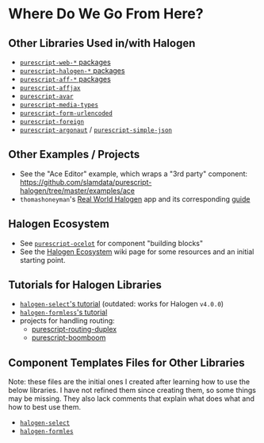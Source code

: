 # Where Do We Go From Here?

## Other Libraries Used in/with Halogen

- [`purescript-web-*` packages](https://pursuit.purescript.org/search?q=purescript-web-)
- [`purescript-halogen-*` packages](https://pursuit.purescript.org/search?q=purescript-halogen-)
- [`purescript-aff-*` packages](https://pursuit.purescript.org/search?q=purescript-aff-)
- [`purescript-affjax`](https://pursuit.purescript.org/packages/purescript-affjax/)
- [`purescript-avar`](https://pursuit.purescript.org/packages/purescript-avar/)
- [`purescript-media-types`](https://pursuit.purescript.org/packages/purescript-media-types/)
- [`purescript-form-urlencoded`](https://pursuit.purescript.org/packages/purescript-form-urlencoded/)
- [`purescript-foreign`](https://pursuit.purescript.org/packages/purescript-foreign/)
- [`purescript-argonaut`](https://pursuit.purescript.org/packages/purescript-argonaut/) / [`purescript-simple-json`](https://pursuit.purescript.org/packages/purescript-simple-json/)

## Other Examples / Projects

- See the "Ace Editor" example, which wraps a "3rd party" component: https://github.com/slamdata/purescript-halogen/tree/master/examples/ace
- `thomashoneyman`'s [Real World Halogen](https://github.com/thomashoneyman/purescript-halogen-realworld/) app and its corresponding [guide](https://thomashoneyman.com/guides/real-world-halogen/)

## Halogen Ecosystem

- See [`purescript-ocelot`](https://github.com/citizennet/purescript-ocelot) for component "building blocks"
- See the [Halogen Ecosystem](https://github.com/slamdata/purescript-halogen/wiki/Halogen-Ecosystem) wiki page for some resources and an initial starting point.

## Tutorials for Halogen Libraries

- [`halogen-select`'s tutorial](https://citizennet.github.io/purescript-halogen-select/) (outdated: works for Halogen `v4.0.0`)
- [`halogen-formless`'s tutorial](https://github.com/thomashoneyman/purescript-halogen-formless)
- projects for handling routing:
    - [purescript-routing-duplex](https://github.com/natefaubion/purescript-routing-duplex)
    - [purescript-boomboom](https://github.com/paluh/purescript-boomboom)

## Component Templates Files for Other Libraries

Note: these files are the initial ones I created after learning how to use the below libraries. I have not refined them since creating them, so some things may be missing. They also lack comments that explain what does what and how to best use them.
- [`halogen-select`](https://github.com/JordanMartinez/purescript-halogen-select/commit/209a11194012753d99cedf9202077e2b2c2c728f)
- [`halogen-formles`](https://github.com/JordanMartinez/purescript-halogen-formless/commit/47f8ad7ca1c1eadec6223c9004d43ec38dc762a8)
